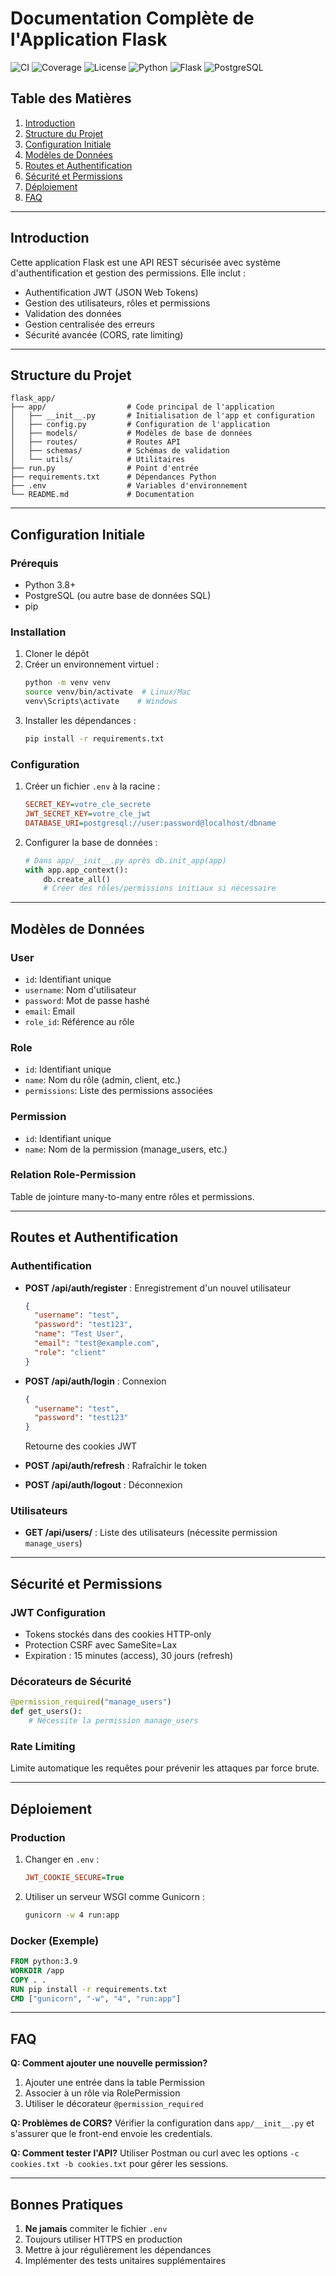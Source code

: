 # Documentation Complète de l'Application Flask

![CI](https://github.com/votre-utilisateur/votre-repo/actions/workflows/ci.yml/badge.svg)
![Coverage](https://img.shields.io/codecov/c/github/A2B78/flask-jwt-auth-api)
![License](https://img.shields.io/github/license/A2B78/flask-jwt-auth-api)
![Python](https://img.shields.io/badge/python-3.8%2B-blue)
![Flask](https://img.shields.io/badge/Flask-2.0%2B-green)
![PostgreSQL](https://img.shields.io/badge/PostgreSQL-13%2B-blueviolet)

## Table des Matières
1. [Introduction](#introduction)
2. [Structure du Projet](#structure-du-projet)
3. [Configuration Initiale](#configuration-initiale)
4. [Modèles de Données](#modèles-de-données)
5. [Routes et Authentification](#routes-et-authentification)
6. [Sécurité et Permissions](#sécurité-et-permissions)
7. [Déploiement](#déploiement)
8. [FAQ](#faq)

---

## Introduction

Cette application Flask est une API REST sécurisée avec système d'authentification et gestion des permissions. Elle inclut :
- Authentification JWT (JSON Web Tokens)
- Gestion des utilisateurs, rôles et permissions
- Validation des données
- Gestion centralisée des erreurs
- Sécurité avancée (CORS, rate limiting)

---

## Structure du Projet

```
flask_app/
├── app/                  # Code principal de l'application
│   ├── __init__.py       # Initialisation de l'app et configuration
│   ├── config.py         # Configuration de l'application
│   ├── models/           # Modèles de base de données
│   ├── routes/           # Routes API
│   ├── schemas/          # Schémas de validation
│   └── utils/            # Utilitaires
├── run.py                # Point d'entrée
├── requirements.txt      # Dépendances Python
├── .env                  # Variables d'environnement
└── README.md             # Documentation
```

---

## Configuration Initiale

### Prérequis
- Python 3.8+
- PostgreSQL (ou autre base de données SQL)
- pip

### Installation
1. Cloner le dépôt
2. Créer un environnement virtuel :
   ```bash
   python -m venv venv
   source venv/bin/activate  # Linux/Mac
   venv\Scripts\activate    # Windows
   ```
3. Installer les dépendances :
   ```bash
   pip install -r requirements.txt
   ```

### Configuration
1. Créer un fichier `.env` à la racine :
   ```ini
   SECRET_KEY=votre_cle_secrete
   JWT_SECRET_KEY=votre_cle_jwt
   DATABASE_URI=postgresql://user:password@localhost/dbname
   ```

2. Configurer la base de données :
   ```python
   # Dans app/__init__.py après db.init_app(app)
   with app.app_context():
       db.create_all()
       # Créer des rôles/permissions initiaux si nécessaire
   ```

---

## Modèles de Données

### User
- `id`: Identifiant unique
- `username`: Nom d'utilisateur
- `password`: Mot de passe hashé
- `email`: Email
- `role_id`: Référence au rôle

### Role
- `id`: Identifiant unique
- `name`: Nom du rôle (admin, client, etc.)
- `permissions`: Liste des permissions associées

### Permission
- `id`: Identifiant unique
- `name`: Nom de la permission (manage_users, etc.)

### Relation Role-Permission
Table de jointure many-to-many entre rôles et permissions.

---

## Routes et Authentification

### Authentification
- **POST /api/auth/register** : Enregistrement d'un nouvel utilisateur
  ```json
  {
    "username": "test",
    "password": "test123",
    "name": "Test User",
    "email": "test@example.com",
    "role": "client"
  }
  ```

- **POST /api/auth/login** : Connexion
  ```json
  {
    "username": "test",
    "password": "test123"
  }
  ```
  Retourne des cookies JWT

- **POST /api/auth/refresh** : Rafraîchir le token
- **POST /api/auth/logout** : Déconnexion

### Utilisateurs
- **GET /api/users/** : Liste des utilisateurs (nécessite permission `manage_users`)

---

## Sécurité et Permissions

### JWT Configuration
- Tokens stockés dans des cookies HTTP-only
- Protection CSRF avec SameSite=Lax
- Expiration : 15 minutes (access), 30 jours (refresh)

### Décorateurs de Sécurité
```python
@permission_required("manage_users")
def get_users():
    # Nécessite la permission manage_users
```

### Rate Limiting
Limite automatique les requêtes pour prévenir les attaques par force brute.

---

## Déploiement

### Production
1. Changer en `.env` :
   ```ini
   JWT_COOKIE_SECURE=True
   ```
2. Utiliser un serveur WSGI comme Gunicorn :
   ```bash
   gunicorn -w 4 run:app
   ```

### Docker (Exemple)
```dockerfile
FROM python:3.9
WORKDIR /app
COPY . .
RUN pip install -r requirements.txt
CMD ["gunicorn", "-w", "4", "run:app"]
```

---

## FAQ

**Q: Comment ajouter une nouvelle permission?**
1. Ajouter une entrée dans la table Permission
2. Associer à un rôle via RolePermission
3. Utiliser le décorateur `@permission_required`

**Q: Problèmes de CORS?**
Vérifier la configuration dans `app/__init__.py` et s'assurer que le front-end envoie les credentials.

**Q: Comment tester l'API?**
Utiliser Postman ou curl avec les options `-c cookies.txt -b cookies.txt` pour gérer les sessions.

---

## Bonnes Pratiques

1. **Ne jamais** commiter le fichier `.env`
2. Toujours utiliser HTTPS en production
3. Mettre à jour régulièrement les dépendances
4. Implémenter des tests unitaires supplémentaires